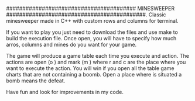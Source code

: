 ########################################   MINESWEEPER    ###########################################.
  Classic minesweeper made in C++ with custom rows and columns for terminal.

  If you want to play you just need to download the files and use make to build the execution file. 
Once open, you will have to specify how much arros, columns and mines do you want for your game.

  The game will produce a game table each time you execute and action. The actions are open (o <r> <c>) and mark (m <r> <c>) where
r and c are the place where you want to execute the action. You will win if you open all the table game charts that are not 
containing a boomb. Open a place where is situated a bomb means the defeat.


  Have fun and look for improvements in my code. 

